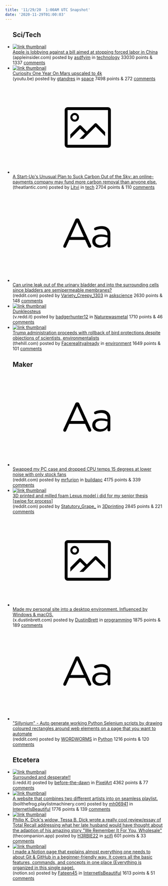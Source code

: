 ```yaml
---
title: '11/29/20  1:00AM UTC Snapshot'
date: '2020-11-29T01:00:03'
---
```

<ul>
<h2>Sci/Tech</h2>

<li><a href='https://appleinsider.com/articles/20/11/20/apple-said-to-be-among-us-companies-lobbying-against-uighur-forced-labor-bill'><img src='https://b.thumbs.redditmedia.com/BYACiUAPO68SU4KisOGTaUt7x0aaPm3j8fqex4T8R0E.jpg' alt='link thumbnail'></a><div><div class='linkTitle'><a href='https://appleinsider.com/articles/20/11/20/apple-said-to-be-among-us-companies-lobbying-against-uighur-forced-labor-bill'>Apple is lobbying against a bill aimed at stopping forced labor in China</a></div>(appleinsider.com) posted by <a href='https://www.reddit.com/user/asdfyjm'>asdfyjm</a> in <a href='https://www.reddit.com/r/technology'>technology</a> 33030 points & 1337 <a href='https://www.reddit.com/r/technology/comments/k2kiym/apple_is_lobbying_against_a_bill_aimed_at/'>comments</a></div></li>

<li><a href='https://youtu.be/8DcPcGpdV3A'><img src='https://b.thumbs.redditmedia.com/TaQh0xpRLldJASxTVK-WZIo4c1TKOJVYDEK9T_uxRps.jpg' alt='link thumbnail'></a><div><div class='linkTitle'><a href='https://youtu.be/8DcPcGpdV3A'>Curiosity One Year On Mars upscaled to 4k</a></div>(youtu.be) posted by <a href='https://www.reddit.com/user/gtandres'>gtandres</a> in <a href='https://www.reddit.com/r/space'>space</a> 7498 points & 272 <a href='https://www.reddit.com/r/space/comments/k2il0s/curiosity_one_year_on_mars_upscaled_to_4k/'>comments</a></div></li>

<li><a href='https://www.theatlantic.com/science/archive/2020/11/stripe-climate-carbon-removal/617201/'><svg version='1.1' viewBox='-34 -14 104 64' preserveAspectRatio='xMidYMid meet' xmlns='http://www.w3.org/2000/svg' xmlns:xlink='http://www.w3.org/1999/xlink'>
    <title>link thumbnail</title>
    <path d='M32,4H4A2,2,0,0,0,2,6V30a2,2,0,0,0,2,2H32a2,2,0,0,0,2-2V6A2,2,0,0,0,32,4ZM4,30V6H32V30Z'></path>
    <path d='M8.92,14a3,3,0,1,0-3-3A3,3,0,0,0,8.92,14Zm0-4.6A1.6,1.6,0,1,1,7.33,11,1.6,1.6,0,0,1,8.92,9.41Z'></path>
    <path d='M22.78,15.37l-5.4,5.4-4-4a1,1,0,0,0-1.41,0L5.92,22.9v2.83l6.79-6.79L16,22.18l-3.75,3.75H15l8.45-8.45L30,24V21.18l-5.81-5.81A1,1,0,0,0,22.78,15.37Z'></path>
    </svg></a><div><div class='linkTitle'><a href='https://www.theatlantic.com/science/archive/2020/11/stripe-climate-carbon-removal/617201/'>A Start-Up's Unusual Plan to Suck Carbon Out of the Sky: an online-payments company may fund more carbon removal than anyone else.</a></div>(theatlantic.com) posted by <a href='https://www.reddit.com/user/Litvi'>Litvi</a> in <a href='https://www.reddit.com/r/tech'>tech</a> 2704 points & 110 <a href='https://www.reddit.com/r/tech/comments/k2lwfw/a_startups_unusual_plan_to_suck_carbon_out_of_the/'>comments</a></div></li>

<li><a href='https://www.reddit.com/r/askscience/comments/k2o5bg/can_urine_leak_out_of_the_urinary_bladder_and/'><svg version='1.1' viewBox='-34 -12 104 64' preserveAspectRatio='xMidYMid slice' xmlns='http://www.w3.org/2000/svg' xmlns:xlink='http://www.w3.org/1999/xlink'>
    <title>text link thumbnail</title>
    <path d='M12.19,8.84a1.45,1.45,0,0,0-1.4-1h-.12a1.46,1.46,0,0,0-1.42,1L1.14,26.56a1.29,1.29,0,0,0-.14.59,1,1,0,0,0,1,1,1.12,1.12,0,0,0,1.08-.77l2.08-4.65h11l2.08,4.59a1.24,1.24,0,0,0,1.12.83,1.08,1.08,0,0,0,1.08-1.08,1.64,1.64,0,0,0-.14-.57ZM6.08,20.71l4.59-10.22,4.6,10.22Z'>
    </path>
    <path d='M32.24,14.78A6.35,6.35,0,0,0,27.6,13.2a11.36,11.36,0,0,0-4.7,1,1,1,0,0,0-.58.89,1,1,0,0,0,.94.92,1.23,1.23,0,0,0,.39-.08,8.87,8.87,0,0,1,3.72-.81c2.7,0,4.28,1.33,4.28,3.92v.5a15.29,15.29,0,0,0-4.42-.61c-3.64,0-6.14,1.61-6.14,4.64v.05c0,2.95,2.7,4.48,5.37,4.48a6.29,6.29,0,0,0,5.19-2.48V26.9a1,1,0,0,0,1,1,1,1,0,0,0,1-1.06V19A5.71,5.71,0,0,0,32.24,14.78Zm-.56,7.7c0,2.28-2.17,3.89-4.81,3.89-1.94,0-3.61-1.06-3.61-2.86v-.06c0-1.8,1.5-3,4.2-3a15.2,15.2,0,0,1,4.22.61Z'>
    </path>
    </svg></a><div><div class='linkTitle'><a href='https://www.reddit.com/r/askscience/comments/k2o5bg/can_urine_leak_out_of_the_urinary_bladder_and/'>Can urine leak out of the urinary bladder and into the surrounding cells since bladders are semipermeable membranes?</a></div>(reddit.com) posted by <a href='https://www.reddit.com/user/Variety_Creepy_1303'>Variety_Creepy_1303</a> in <a href='https://www.reddit.com/r/askscience'>askscience</a> 2630 points & 148 <a href='https://www.reddit.com/r/askscience/comments/k2o5bg/can_urine_leak_out_of_the_urinary_bladder_and/'>comments</a></div></li>

<li><a href='https://v.redd.it/jpooux5jr0261'><img src='https://b.thumbs.redditmedia.com/x1xPEjGCrjWBtVD1UNrKiLgQHxo4l-dFdvydA2rKG3k.jpg' alt='link thumbnail'></a><div><div class='linkTitle'><a href='https://v.redd.it/jpooux5jr0261'>Dunkleosteus</a></div>(v.redd.it) posted by <a href='https://www.reddit.com/user/badgerhunter12'>badgerhunter12</a> in <a href='https://www.reddit.com/r/Naturewasmetal'>Naturewasmetal</a> 1710 points & 46 <a href='https://www.reddit.com/r/Naturewasmetal/comments/k2s5y5/dunkleosteus/'>comments</a></div></li>

<li><a href='https://thehill.com/policy/energy-environment/527735-trump-administration-proceeds-with-rollback-of-bird-protections'><img src='https://b.thumbs.redditmedia.com/ypcOI3CuAm1NOcDKnhZ6O2f1Cwxtqe1i6SfxBLCkMFc.jpg' alt='link thumbnail'></a><div><div class='linkTitle'><a href='https://thehill.com/policy/energy-environment/527735-trump-administration-proceeds-with-rollback-of-bird-protections'>Trump administration proceeds with rollback of bird protections despite objections of scientists, environmentalists</a></div>(thehill.com) posted by <a href='https://www.reddit.com/user/Facerealityalready'>Facerealityalready</a> in <a href='https://www.reddit.com/r/environment'>environment</a> 1649 points & 101 <a href='https://www.reddit.com/r/environment/comments/k2l7r6/trump_administration_proceeds_with_rollback_of/'>comments</a></div></li>

<h2>Maker</h2>

<li><a href='https://www.reddit.com/r/buildapc/comments/k2is2u/swapped_my_pc_case_and_dropped_cpu_temps_15/'><svg version='1.1' viewBox='-34 -12 104 64' preserveAspectRatio='xMidYMid slice' xmlns='http://www.w3.org/2000/svg' xmlns:xlink='http://www.w3.org/1999/xlink'>
    <title>text link thumbnail</title>
    <path d='M12.19,8.84a1.45,1.45,0,0,0-1.4-1h-.12a1.46,1.46,0,0,0-1.42,1L1.14,26.56a1.29,1.29,0,0,0-.14.59,1,1,0,0,0,1,1,1.12,1.12,0,0,0,1.08-.77l2.08-4.65h11l2.08,4.59a1.24,1.24,0,0,0,1.12.83,1.08,1.08,0,0,0,1.08-1.08,1.64,1.64,0,0,0-.14-.57ZM6.08,20.71l4.59-10.22,4.6,10.22Z'>
    </path>
    <path d='M32.24,14.78A6.35,6.35,0,0,0,27.6,13.2a11.36,11.36,0,0,0-4.7,1,1,1,0,0,0-.58.89,1,1,0,0,0,.94.92,1.23,1.23,0,0,0,.39-.08,8.87,8.87,0,0,1,3.72-.81c2.7,0,4.28,1.33,4.28,3.92v.5a15.29,15.29,0,0,0-4.42-.61c-3.64,0-6.14,1.61-6.14,4.64v.05c0,2.95,2.7,4.48,5.37,4.48a6.29,6.29,0,0,0,5.19-2.48V26.9a1,1,0,0,0,1,1,1,1,0,0,0,1-1.06V19A5.71,5.71,0,0,0,32.24,14.78Zm-.56,7.7c0,2.28-2.17,3.89-4.81,3.89-1.94,0-3.61-1.06-3.61-2.86v-.06c0-1.8,1.5-3,4.2-3a15.2,15.2,0,0,1,4.22.61Z'>
    </path>
    </svg></a><div><div class='linkTitle'><a href='https://www.reddit.com/r/buildapc/comments/k2is2u/swapped_my_pc_case_and_dropped_cpu_temps_15/'>Swapped my PC case and dropped CPU temps 15 degrees at lower noise with only stock fans</a></div>(reddit.com) posted by <a href='https://www.reddit.com/user/mrfurion'>mrfurion</a> in <a href='https://www.reddit.com/r/buildapc'>buildapc</a> 4175 points & 339 <a href='https://www.reddit.com/r/buildapc/comments/k2is2u/swapped_my_pc_case_and_dropped_cpu_temps_15/'>comments</a></div></li>

<li><a href='https://www.reddit.com/gallery/k2oox9'><img src='https://b.thumbs.redditmedia.com/dVwaThgvigSPWBP25Iq2EwI2ZvfgAIs85GM2Z9T5qFc.jpg' alt='link thumbnail'></a><div><div class='linkTitle'><a href='https://www.reddit.com/gallery/k2oox9'>3D printed and milled foam Lexus model i did for my senior thesis [swipe for process]</a></div>(reddit.com) posted by <a href='https://www.reddit.com/user/Statutory_Grape_'>Statutory_Grape_</a> in <a href='https://www.reddit.com/r/3Dprinting'>3Dprinting</a> 2845 points & 221 <a href='https://www.reddit.com/r/3Dprinting/comments/k2oox9/3d_printed_and_milled_foam_lexus_model_i_did_for/'>comments</a></div></li>

<li><a href='https://x.dustinbrett.com/'><svg version='1.1' viewBox='-34 -14 104 64' preserveAspectRatio='xMidYMid meet' xmlns='http://www.w3.org/2000/svg' xmlns:xlink='http://www.w3.org/1999/xlink'>
    <title>link thumbnail</title>
    <path d='M32,4H4A2,2,0,0,0,2,6V30a2,2,0,0,0,2,2H32a2,2,0,0,0,2-2V6A2,2,0,0,0,32,4ZM4,30V6H32V30Z'></path>
    <path d='M8.92,14a3,3,0,1,0-3-3A3,3,0,0,0,8.92,14Zm0-4.6A1.6,1.6,0,1,1,7.33,11,1.6,1.6,0,0,1,8.92,9.41Z'></path>
    <path d='M22.78,15.37l-5.4,5.4-4-4a1,1,0,0,0-1.41,0L5.92,22.9v2.83l6.79-6.79L16,22.18l-3.75,3.75H15l8.45-8.45L30,24V21.18l-5.81-5.81A1,1,0,0,0,22.78,15.37Z'></path>
    </svg></a><div><div class='linkTitle'><a href='https://x.dustinbrett.com/'>Made my personal site into a desktop environment. Influenced by Windows &amp; macOS.</a></div>(x.dustinbrett.com) posted by <a href='https://www.reddit.com/user/DustinBrett'>DustinBrett</a> in <a href='https://www.reddit.com/r/programming'>programming</a> 1875 points & 189 <a href='https://www.reddit.com/r/programming/comments/k2h3nc/made_my_personal_site_into_a_desktop_environment/'>comments</a></div></li>

<li><a href='https://www.reddit.com/r/Python/comments/k2kbs4/sillynium_auto_generate_working_python_selenium/'><svg version='1.1' viewBox='-34 -12 104 64' preserveAspectRatio='xMidYMid slice' xmlns='http://www.w3.org/2000/svg' xmlns:xlink='http://www.w3.org/1999/xlink'>
    <title>text link thumbnail</title>
    <path d='M12.19,8.84a1.45,1.45,0,0,0-1.4-1h-.12a1.46,1.46,0,0,0-1.42,1L1.14,26.56a1.29,1.29,0,0,0-.14.59,1,1,0,0,0,1,1,1.12,1.12,0,0,0,1.08-.77l2.08-4.65h11l2.08,4.59a1.24,1.24,0,0,0,1.12.83,1.08,1.08,0,0,0,1.08-1.08,1.64,1.64,0,0,0-.14-.57ZM6.08,20.71l4.59-10.22,4.6,10.22Z'>
    </path>
    <path d='M32.24,14.78A6.35,6.35,0,0,0,27.6,13.2a11.36,11.36,0,0,0-4.7,1,1,1,0,0,0-.58.89,1,1,0,0,0,.94.92,1.23,1.23,0,0,0,.39-.08,8.87,8.87,0,0,1,3.72-.81c2.7,0,4.28,1.33,4.28,3.92v.5a15.29,15.29,0,0,0-4.42-.61c-3.64,0-6.14,1.61-6.14,4.64v.05c0,2.95,2.7,4.48,5.37,4.48a6.29,6.29,0,0,0,5.19-2.48V26.9a1,1,0,0,0,1,1,1,1,0,0,0,1-1.06V19A5.71,5.71,0,0,0,32.24,14.78Zm-.56,7.7c0,2.28-2.17,3.89-4.81,3.89-1.94,0-3.61-1.06-3.61-2.86v-.06c0-1.8,1.5-3,4.2-3a15.2,15.2,0,0,1,4.22.61Z'>
    </path>
    </svg></a><div><div class='linkTitle'><a href='https://www.reddit.com/r/Python/comments/k2kbs4/sillynium_auto_generate_working_python_selenium/'>"Sillynium" - Auto generate working Python Selenium scripts by drawing coloured rectangles around web elements on a page that you want to automate</a></div>(reddit.com) posted by <a href='https://www.reddit.com/user/WORDWORMS'>WORDWORMS</a> in <a href='https://www.reddit.com/r/Python'>Python</a> 1216 points & 120 <a href='https://www.reddit.com/r/Python/comments/k2kbs4/sillynium_auto_generate_working_python_selenium/'>comments</a></div></li>

<h2>Etcetera</h2>

<li><a href='https://i.redd.it/5i1yfm1m5z161.gif'><img src='https://b.thumbs.redditmedia.com/ab9i01v1VxvD0nvngmeAQpxbWjjH8137yCHkjeNMLYA.jpg' alt='link thumbnail'></a><div><div class='linkTitle'><a href='https://i.redd.it/5i1yfm1m5z161.gif'>Surrounded and desperate!!</a></div>(i.redd.it) posted by <a href='https://www.reddit.com/user/before-the-dawn'>before-the-dawn</a> in <a href='https://www.reddit.com/r/PixelArt'>PixelArt</a> 4362 points & 77 <a href='https://www.reddit.com/r/PixelArt/comments/k2mv7x/surrounded_and_desperate/'>comments</a></div></li>

<li><a href='http://boilthefrog.playlistmachinery.com/index.html'><img src='https://b.thumbs.redditmedia.com/2dIWfQFIs1Y_Je1B1S0Tln0WWaXEVROT99gpZ3RjwcU.jpg' alt='link thumbnail'></a><div><div class='linkTitle'><a href='http://boilthefrog.playlistmachinery.com/index.html'>A website that combines two different artists into on seamless playlist.</a></div>(boilthefrog.playlistmachinery.com) posted by <a href='https://www.reddit.com/user/mh06941'>mh06941</a> in <a href='https://www.reddit.com/r/InternetIsBeautiful'>InternetIsBeautiful</a> 1776 points & 139 <a href='https://www.reddit.com/r/InternetIsBeautiful/comments/k2hhx5/a_website_that_combines_two_different_artists/'>comments</a></div></li>

<li><a href='https://www.thecompanion.app/2020/11/23/tessa-b-dick-searching-for-my-husband-in-verhoevens-movie-total-recall/'><img src='https://b.thumbs.redditmedia.com/vRjzT-R3qUGn3295q_nxZW5ckA5F9oKB5aNWhHPKNlI.jpg' alt='link thumbnail'></a><div><div class='linkTitle'><a href='https://www.thecompanion.app/2020/11/23/tessa-b-dick-searching-for-my-husband-in-verhoevens-movie-total-recall/'>Philip K. Dick's widow, Tessa B. Dick wrote a really cool review/essay of Total Recall addressing what her late husband would have thought about the adaption of his amazing story "We Remember It For You, Wholesale"</a></div>(thecompanion.app) posted by <a href='https://www.reddit.com/user/H3RBIE22'>H3RBIE22</a> in <a href='https://www.reddit.com/r/scifi'>scifi</a> 601 points & 33 <a href='https://www.reddit.com/r/scifi/comments/k2momx/philip_k_dicks_widow_tessa_b_dick_wrote_a_really/'>comments</a></div></li>

<li><a href='https://www.notion.so/fateen45/Git-GitHub-61bc81766b2e4c7d9a346db3078ce833'><img src='https://b.thumbs.redditmedia.com/g4_W3OHUus41NpyLjjMbpXPwMC5NNCyGcu4VeO-C5zY.jpg' alt='link thumbnail'></a><div><div class='linkTitle'><a href='https://www.notion.so/fateen45/Git-GitHub-61bc81766b2e4c7d9a346db3078ce833'>I made a Notion page that explains almost everything one needs to about Git &amp; GitHub in a beginner-friendly way. It covers all the basic features, commands, and concepts in one place (Everything is organized in this single page).</a></div>(notion.so) posted by <a href='https://www.reddit.com/user/Fateen45'>Fateen45</a> in <a href='https://www.reddit.com/r/InternetIsBeautiful'>InternetIsBeautiful</a> 1613 points & 51 <a href='https://www.reddit.com/r/InternetIsBeautiful/comments/k2tevb/i_made_a_notion_page_that_explains_almost/'>comments</a></div></li>

</ul>

